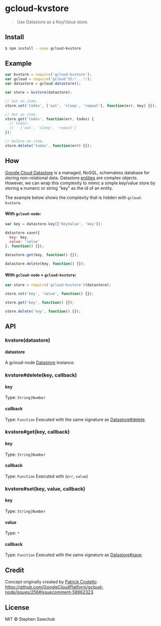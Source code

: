 # gcloud-kvstore
> Use Datastore as a Key/Value store.


## Install
```sh
$ npm install --save gcloud-kvstore
```


## Example
```js
var kvstore = require('gcloud-kvstore');
var gcloud = require('gcloud')(/*...*/);
var datastore = gcloud.datastore();

var store = kvstore(datastore);

// Set an item.
store.set('todos', ['eat', 'sleep', 'repeat'], function(err, key) {});

// Get an item.
store.get('todos', function(err, todos) {
  // todos:
  //   ['eat', 'sleep', 'repeat']
});

// Delete an item.
store.delete('todos', function(err) {});
```


## How
[Google Cloud Datastore](https://cloud.google.com/datastore) is a managed, NoSQL, schemaless database for storing non-relational data. Datastore [entities](https://cloud.google.com/datastore/docs/concepts/entities) are complex objects. However, we can wrap this complexity to mimic a simple key/value store by storing a numeric or string "key" as the id of an entity.

The example below shows the complexity that is hidden with `gcloud-kvstore`.

#### With `gcloud-node`:
```js
var key = datastore.key(['KeyValue', 'key']);

datastore.save({
  key: key,
  value: 'value'
}, function() {});

datastore.get(key, function() {});

datastore.delete(key, function() {});
```

#### With `gcloud-node` + `gcloud-kvstore`:
```js
var store = require('gcloud-kvstore')(datastore);

store.set('key', 'value', function() {});

store.get('key', function() {});

store.delete('key', function() {});
```


## API

### kvstore(datastore)

#### datastore

A gcloud-node [Datastore](http://googlecloudplatform.github.io/gcloud-node/#/docs/master/datastore) instance.

### kvstore#delete(key, callback)

#### key
Type: `String|Number`

#### callback
Type: `Function`
Executed with the same signature as [Datastore#delete](http://googlecloudplatform.github.io/gcloud-node/#/docs/master/datastore?method=delete).

### kvstore#get(key, callback)

#### key
Type: `String|Number`

#### callback
Type: `Function`
Executed with (`err`, `value`)

### kvstore#set(key, value, callback)

#### key
Type: `String|Number`

#### value
Type: `*`

#### callback
Type: `Function`
Executed with the same signature as [Datastore#save](http://googlecloudplatform.github.io/gcloud-node/#/docs/master/datastore?method=save).


## Credit

Concept originally created by [Patrick Costello](https://github.com/pcostell): https://github.com/GoogleCloudPlatform/gcloud-node/issues/256#issuecomment-58962323.


## License

MIT © Stephen Sawchuk
